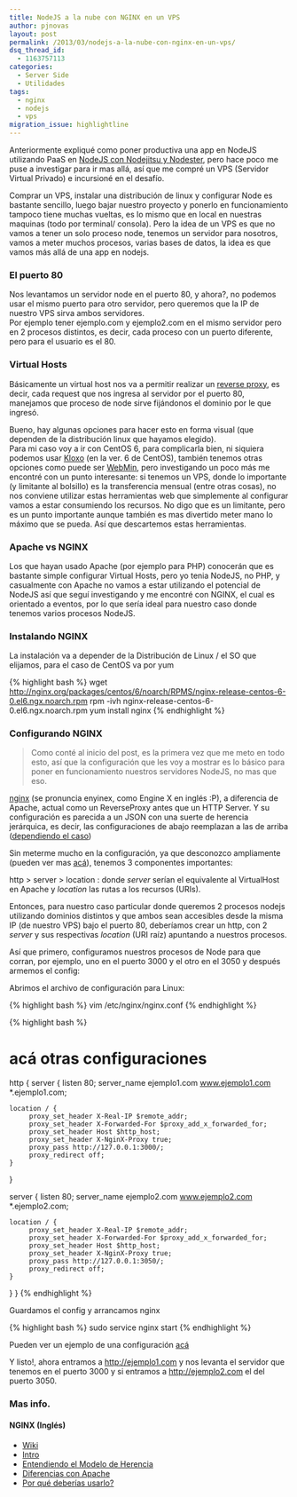 ```yaml
---
title: NodeJS a la nube con NGINX en un VPS
author: pjnovas
layout: post
permalink: /2013/03/nodejs-a-la-nube-con-nginx-en-un-vps/
dsq_thread_id:
  - 1163757113
categories:
  - Server Side
  - Utilidades
tags:
  - nginx
  - nodejs
  - vps
migration_issue: highlightline
---
```

Anteriormente expliqué como poner productiva una app en NodeJS utilizando PaaS en [NodeJS con Nodejitsu y Nodester][1], pero hace poco me puse a investigar para ir mas allá, así que me compré un VPS (Servidor Virtual Privado) e incursioné en el desafío.

Comprar un VPS, instalar una distribución de linux y configurar Node es bastante sencillo, luego bajar nuestro proyecto y ponerlo en funcionamiento tampoco tiene muchas vueltas, es lo mismo que en local en nuestras maquinas (todo por terminal/ consola). Pero la idea de un VPS es que no vamos a tener un solo proceso node, tenemos un servidor para nosotros, vamos a meter muchos procesos, varias bases de datos, la idea es que vamos más allá de una app en nodejs.

### El puerto 80

Nos levantamos un servidor node en el puerto 80, y ahora?, no podemos usar el mismo puerto para otro servidor, pero queremos que la IP de nuestro VPS sirva ambos servidores.  
Por ejemplo tener ejemplo.com y ejemplo2.com en el mismo servidor pero en 2 procesos distintos, es decir, cada proceso con un puerto diferente, pero para el usuario es el 80.

### Virtual Hosts

Básicamente un virtual host nos va a permitir realizar un [reverse proxy][2], es decir, cada request que nos ingresa al servidor por el puerto 80, manejamos que proceso de node sirve fijándonos el dominio por le que ingresó.

Bueno, hay algunas opciones para hacer esto en forma visual (que dependen de la distribución linux que hayamos elegido).  
Para mi caso voy a ir con CentOS 6, para complicarla bien, ni siquiera podemos usar [Kloxo][3] (en la ver. 6 de CentOS), también tenemos otras opciones como puede ser [WebMin][4], pero investigando un poco más me encontré con un punto interesante: si tenemos un VPS, donde lo importante (y limitante al bolsillo) es la transferencia mensual (entre otras cosas), no nos conviene utilizar estas herramientas web que simplemente al configurar vamos a estar consumiendo los recursos. No digo que es un limitante, pero es un punto importante aunque también es mas divertido meter mano lo máximo que se pueda. Así que descartemos estas herramientas.

### Apache vs NGINX

Los que hayan usado Apache (por ejemplo para PHP) conocerán que es bastante simple configurar Virtual Hosts, pero yo tenia NodeJS, no PHP, y casualmente con Apache no vamos a estar utilizando el potencial de NodeJS así que seguí investigando y me encontré con NGINX, el cual es orientado a eventos, por lo que sería ideal para nuestro caso donde tenemos varios procesos NodeJS.

### Instalando NGINX

La instalación va a depender de la Distribución de Linux / el SO que elijamos, para el caso de CentOS va por yum

{% highlight bash %}
wget http://nginx.org/packages/centos/6/noarch/RPMS/nginx-release-centos-6-0.el6.ngx.noarch.rpm
rpm -ivh nginx-release-centos-6-0.el6.ngx.noarch.rpm
yum install nginx
 {% endhighlight %}

### Configurando NGINX

> Como conté al inicio del post, es la primera vez que me meto en todo esto, así que la configuración que les voy a mostrar es lo básico para poner en funcionamiento nuestros servidores NodeJS, no mas que eso. 

[nginx][5] (se pronuncia enyinex, como Engine X en inglés :P), a diferencia de Apache, actual como un ReverseProxy antes que un HTTP Server. Y su configuración es parecida a un JSON con una suerte de herencia jerárquica, es decir, las configuraciones de abajo reemplazan a las de arriba ([dependiendo el caso][6])

Sin meterme mucho en la configuración, ya que desconozco ampliamente (pueden ver mas [acá][7]), tenemos 3 componentes importantes:

http > server > location : donde *server* serían el equivalente al VirtualHost en Apache y *location* las rutas a los recursos (URIs).

Entonces, para nuestro caso particular donde queremos 2 procesos nodejs utilizando dominios distintos y que ambos sean accesibles desde la misma IP (de nuestro VPS) bajo el puerto 80, deberíamos crear un http, con 2 *server* y sus respectivas *location* (URI raíz) apuntando a nuestros procesos.

Así que primero, configuramos nuestros procesos de Node para que corran, por ejemplo, uno en el puerto 3000 y el otro en el 3050 y después armemos el config:

Abrimos el archivo de configuración para Linux:

{% highlight bash %}
vim /etc/nginx/nginx.conf
 {% endhighlight %}

<!--highlight:[4,5,12,18,19,26]-->
{% highlight bash %}
# acá otras configuraciones
http {
  server {
    listen   80;
    server_name ejemplo1.com www.ejemplo1.com *.ejemplo1.com;

    location / {
         proxy_set_header X-Real-IP $remote_addr;
         proxy_set_header X-Forwarded-For $proxy_add_x_forwarded_for;
         proxy_set_header Host $http_host;
         proxy_set_header X-NginX-Proxy true;
         proxy_pass http://127.0.0.1:3000/;
         proxy_redirect off;
    }
  }

  server {
    listen   80;
    server_name ejemplo2.com www.ejemplo2.com *.ejemplo2.com;

    location / {
         proxy_set_header X-Real-IP $remote_addr;
         proxy_set_header X-Forwarded-For $proxy_add_x_forwarded_for;
         proxy_set_header Host $http_host;
         proxy_set_header X-NginX-Proxy true;
         proxy_pass http://127.0.0.1:3050/;
         proxy_redirect off;
    }
  }
}
 {% endhighlight %}

Guardamos el config y arrancamos nginx

{% highlight bash %}
sudo service nginx start
 {% endhighlight %}

Pueden ver un ejemplo de una configuración [acá][8]

Y listo!, ahora entramos a http://ejemplo1.com y nos levanta el servidor que tenemos en el puerto 3000 y si entramos a http://ejemplo2.com el del puerto 3050.

### Mas info.

#### NGINX (Inglés)

  * [Wiki][5]
  * [Intro][7]
  * [Entendiendo el Modelo de Herencia][6]
  * [Diferencias con Apache][9]
  * [Por qué deberías usarlo?][10]

 [1]: http://fernetjs.com/2012/07/nodejs-en-la-nube-con-nodejitsu-y-nodester/ "NodeJS en la nube con Nodejitsu y Nodester"
 [2]: http://es.wikipedia.org/wiki/Proxy#Reverse_Proxy_.2F_Proxy_inverso
 [3]: http://lxcenter.org/software/kloxo
 [4]: http://www.webmin.com/
 [5]: http://wiki.nginx.org/Main
 [6]: http://blog.martinfjordvald.com/2012/08/understanding-the-nginx-configuration-inheritance-model/
 [7]: http://blog.martinfjordvald.com/2010/07/nginx-primer/
 [8]: http://wiki.nginx.org/NginxFullExample
 [9]: http://blog.martinfjordvald.com/2011/02/nginx-primer-2-from-apache-to-nginx/
 [10]: http://wiki.nginx.org/WhyUseIt